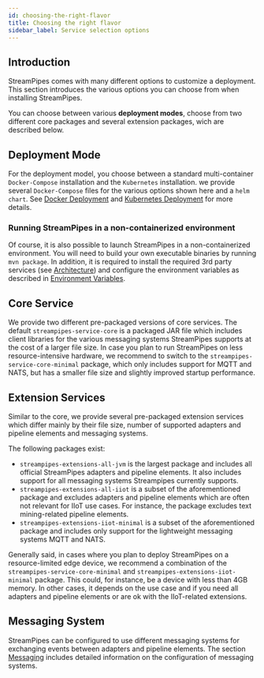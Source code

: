 ```yaml
---
id: choosing-the-right-flavor
title: Choosing the right flavor
sidebar_label: Service selection options
---
```



## Introduction

StreamPipes comes with many different options to customize a deployment. This section introduces the various options you can choose from when installing StreamPipes.

You can choose between various **deployment modes**, choose from two different core packages and several extension packages, wich are described below.

## Deployment Mode

For the deployment model, you choose between a standard multi-container `Docker-Compose` installation and the `Kubernetes` installation.
we provide several `Docker-Compose` files for the various options shown here and a `helm chart`. 
See [Docker Deployment](05_deploy-docker.md) and [Kubernetes Deployment](05_deploy-kubernetes.md) for more details.

### Running StreamPipes in a non-containerized environment

Of course, it is also possible to launch StreamPipes in a non-containerized environment. 
You will need to build your own executable binaries by running `mvn package`.
In addition, it is required to install the required 3rd party services (see [Architecture](07_technicals-architecture.md)) and configure the environment variables as described in [Environment Variables](05_deploy-environment-variables.md).

## Core Service

We provide two different pre-packaged versions of core services. The default `streampipes-service-core` is a packaged JAR file which includes client libraries for the various messaging systems StreamPipes supports at the cost of a larger file size.
In case you plan to run StreamPipes on less resource-intensive hardware, we recommend to switch to the `streampipes-service-core-minimal` package, which only includes support for MQTT and NATS, but has a smaller file size and slightly improved startup performance.

## Extension Services

Similar to the core, we provide several pre-packaged extension services which differ mainly by their file size, number of supported adapters and pipeline elements and messaging systems.

The following packages exist:

* `streampipes-extensions-all-jvm` is the largest package and includes all official StreamPipes adapters and pipeline elements. It also includes support for all messaging systems Streampipes currently supports.
* `streampipes-extensions-all-iiot` is a subset of the aforementioned package and excludes adapters and pipeline elements which are often not relevant for IIoT use cases. For instance, the package excludes text mining-related pipeline elements.
* `streampipes-extensions-iiot-minimal` is a subset of the aforementioned package and includes only support for the lightweight messaging systems MQTT and NATS.

Generally said, in cases where you plan to deploy StreamPipes on a resource-limited edge device, we recommend a combination of the `streampipes-service-core-minimal` and `streampipes-extensions-iiot-minimal` package. This could, for instance, be a device with less than 4GB memory.
In other cases, it depends on the use case and if you need all adapters and pipeline elements or are ok with the IIoT-related extensions.

## Messaging System

StreamPipes can be configured to use different messaging systems for exchanging events between adapters and pipeline elements.
The section [Messaging](07_technicals-messaging.md) includes detailed information on the configuration of messaging systems. 
